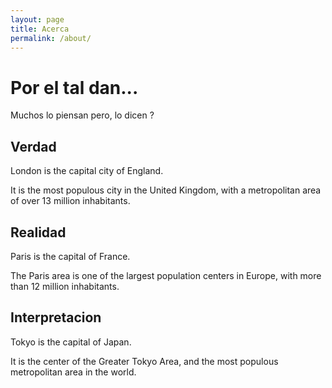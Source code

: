 ```yaml
---
layout: page
title: Acerca
permalink: /about/
---
```


<link rel="stylesheet" href="http://www.w3schools.com/lib/w3.css">

<div class="w3-container w3-orange">
  <h1>Por el tal dan...</h1>
  <p>Muchos lo piensan pero, lo dicen ?</p>
</div>

<div class="w3-row-padding">

<div class="w3-third">
  <h2>Verdad</h2>
  <p>London is the capital city of England.</p>
  <p>It is the most populous city in the United Kingdom,
  with a metropolitan area of over 13 million inhabitants.</p>
</div>

<div class="w3-third">
  <h2>Realidad</h2>
  <p>Paris is the capital of France.</p>
  <p>The Paris area is one of the largest population centers in Europe,
  with more than 12 million inhabitants.</p>
</div>

<div class="w3-third">
  <h2>Interpretacion</h2>
  <p>Tokyo is the capital of Japan.</p>
  <p>It is the center of the Greater Tokyo Area,
  and the most populous metropolitan area in the world.</p>
</div>

</div>

